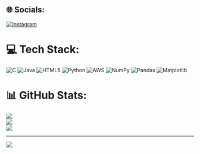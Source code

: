 
## 🌐 Socials:
[![Instagram](https://img.shields.io/badge/Instagram-%23E4405F.svg?logo=Instagram&logoColor=white)](https://instagram.com/tarun_gowda_15) 

# 💻 Tech Stack:
![C](https://img.shields.io/badge/c-%2300599C.svg?style=flat&logo=c&logoColor=white) ![Java](https://img.shields.io/badge/java-%23ED8B00.svg?style=flat&logo=openjdk&logoColor=white) ![HTML5](https://img.shields.io/badge/html5-%23E34F26.svg?style=flat&logo=html5&logoColor=white) ![Python](https://img.shields.io/badge/python-3670A0?style=flat&logo=python&logoColor=ffdd54) ![AWS](https://img.shields.io/badge/AWS-%23FF9900.svg?style=flat&logo=amazon-aws&logoColor=white) ![NumPy](https://img.shields.io/badge/numpy-%23013243.svg?style=flat&logo=numpy&logoColor=white) ![Pandas](https://img.shields.io/badge/pandas-%23150458.svg?style=flat&logo=pandas&logoColor=white) ![Matplotlib](https://img.shields.io/badge/Matplotlib-%23ffffff.svg?style=flat&logo=Matplotlib&logoColor=black)
# 📊 GitHub Stats:
![](https://github-readme-stats.vercel.app/api?username=tarungowdasd&theme=jolly&hide_border=true&include_all_commits=false&count_private=true)<br/>
![](https://github-readme-streak-stats.herokuapp.com/?user=tarungowdasd&theme=jolly&hide_border=true)<br/>
![](https://github-readme-stats.vercel.app/api/top-langs/?username=tarungowdasd&theme=jolly&hide_border=true&include_all_commits=false&count_private=true&layout=compact)

---
[![](https://visitcount.itsvg.in/api?id=tarungowdasd&icon=2&color=11)](https://visitcount.itsvg.in)

<!-- Proudly created with GPRM ( https://gprm.itsvg.in ) -->
